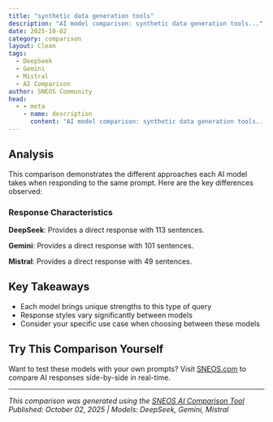 ```yaml
---
title: "synthetic data generation tools"
description: "AI model comparison: synthetic data generation tools..."
date: 2025-10-02
category: comparison
layout: Clean
tags:
  - DeepSeek
  - Gemini
  - Mistral
  - AI Comparison
author: SNEOS Community
head:
  - - meta
    - name: description
      content: "AI model comparison: synthetic data generation tools..."
---
```


<ChatComparison
  title="synthetic data generation tools"
  prompt="synthetic data generation tools"
  :responses='{
    "DeepSeek": "Of course. This is a fantastic and rapidly evolving field. Synthetic data generation tools are software designed to create artificial data that mimics the statistical properties and structure of real-world data, but without containing any actual sensitive information.\n\nHere is a comprehensive breakdown of synthetic data generation tools, categorized by their primary use case and methodology.\n\n---\n\n### Why Use Synthetic Data?\n\nBefore diving into the tools, it\u0027s crucial to understand the \u0022why\u0022:\n*   **Privacy and Compliance:** Generate data for development and testing without using real PII (Personally Identifiable Information), helping with GDPR, HIPAA, CCPA, etc.\n*   **Data Augmentation:** Increase the size and diversity of training datasets for machine learning models, especially in computer vision.\n*   **Overcoming Data Scarcity:** Test systems or build models when real data is unavailable, too expensive, or difficult to collect.\n*   **Testing Edge Cases:** Create specific, rare scenarios to test the robustness of software and AI models.\n*   **Cost Reduction:** Cheaper than collecting, cleaning, and labeling massive real-world datasets.\n\n---\n\n### Categories of Synthetic Data Tools\n\n#### 1. Tabular \u0026 Relational Data Tools\nThese are ideal for generating structured data like database tables, CSV files, etc., with complex relationships between columns and tables.\n\n| Tool Name | Description | Key Features | Best For |\n| :--- | :--- | :--- | :--- |\n| **Gretel.ai** | A leading enterprise-grade platform. | - **High Accuracy:** Uses deep learning models. \u003Cbr\u003E- **Privacy Metrics:** Quantifies re-identification risk. \u003Cbr\u003E- **Relational Data:** Handles multiple linked tables. \u003Cbr\u003E- **Synthetics \u0026 Transform:** Also de-identifies real data. | Enterprises needing high-quality, privacy-guaranteed data for analytics and ML. |\n| **Synthetic Data Vault (SDV)** | A popular, open-source Python library from the MIT Data to AI Lab. | - **Multiple Models:** Includes CTGAN, TVAE, CopulaGAN. \u003Cbr\u003E- **Relational \u0026 Single Table:** \u0060SDV Relational\u0060 for multi-table datasets. \u003Cbr\u003E- **Great Ecosystem:** \u0060SDGym\u0060 for benchmarking, \u0060SDMetrics\u0060 for evaluation. | Data scientists and researchers looking for a flexible, free, and powerful solution. |\n| **Mostly AI** | Another major enterprise platform. | - **High-Quality Synthetics:** Focuses on statistical fidelity. \u003Cbr\u003E- **Conditional Generation:** \u0022What-if\u0022 scenario generation. \u003Cbr\u003E- **Time Series Support:** Good for sequential data. | Financial services, telecom, and insurance for creating realistic customer data. |\n| **YData Synthetic** | A data-centric AI platform with a strong synthetic data component. | - **Open-source \u0060ydata-synthetic\u0060 library.** \u003Cbr\u003E- **Multiple GANs:** Offers WGAN, GAN, TimeGAN, etc. \u003Cbr\u003E- **Focus on Data Quality:** Integrated profiling and validation. | Data scientists who want to integrate synthetic data into a broader data quality workflow. |\n| **Tonic.ai** | Focuses on creating safe, de-identified test data for development. | - **Subset \u0026 Mask:** Can also subset and de-identify real data. \u003Cbr\u003E- **Synthetic Generation:** Generates fake data that looks real. \u003Cbr\u003E- **Referential Integrity:** Maintains database relationships. | Software developers and QA teams needing realistic, safe databases for testing. |\n\n#### 2. Computer Vision \u0026 Image/Video Tools\nThese tools generate synthetic images and videos, often for training computer vision models.\n\n| Tool Name | Description | Key Features | Best For |\n| :--- | :--- | :--- | :--- |\n| **NVIDIA Omniverse Replicator** | A powerful, domain-specific synthetic data generation engine for NVIDIA Omniverse. | - **Photorealism:** Ray-traced, physically-based rendering. \u003Cbr\u003E- **Domain Randomization:** Randomizes textures, lighting, poses. \u003Cbr\u003E- **ROS Integration:** Built for robotics and autonomous vehicle simulation. | Robotics, self-driving cars, and advanced industrial digital twins. |\n| **Unity Perception** | A package for the Unity game engine to generate synthetic data. | - **Leverages Game Engine:** Highly customizable scenarios. \u003Cbr\u003E- **Randomizers:** Easily randomize objects, lighting, camera angles. \u003Cbr\u003E- **Ground Truth Generation:** Automatic labeling (bounding boxes, segmentation masks). | Anyone already using Unity or needing highly customized 3D environments. |\n| **Unreal Engine** | The Unreal Engine itself can be a powerful synthetic data generator. | - **Extreme Photorealism:** Cinematic-quality visuals. \u003Cbr\u003E- **Pixel Streaming:** Can generate data in the cloud. \u003Cbr\u003E- **Carla Simulator:** A popular autonomous driving simulator built on Unreal. | High-fidelity simulation for automotive, film, and architecture. |\n| **Synthesis AI** | A platform that generates synthetic human data. | - **Human-Centric:** Generates diverse human images with rich labels (depth, facial landmarks, etc.). \u003Cbr\u003E- **API-Driven:** Request specific demographics, emotions, and scenarios. | Training models for face authentication, emotion detection, and avatar creation. |\n| **CVAT (Computer Vision Annotation Tool)** | Primarily an annotation tool, but has integrated AI-assisted and synthetic generation features. | - **Open-source.** \u003Cbr\u003E- **Semi-automatic:** Can interpolate and generate frames. \u003Cbr\u003E- **Integrated Models:** Can use models to pre-annotate or generate variations. | Teams on a budget who need an all-in-one annotation and basic augmentation tool. |\n\n#### 3. Text \u0026 NLP Tools\nGenerating synthetic text data is challenging but useful for training chatbots, NLP models, and testing.\n\n| Tool Name | Description | Key Features | Best For |\n| :--- | :--- | :--- | :--- |\n| **GPT-4 / ChatGPT / Claude** | Large Language Models (LLMs) are incredibly effective at generating human-like text. | - **High Fluency \u0026 Coherence.** \u003Cbr\u003E- **Instruction Following:** \u0022Generate 100 customer service emails complaining about shipping delays.\u0022 \u003Cbr\u003E- **Diverse Styles:** Can mimic different tones and formats. | Quickly generating large volumes of text for training, testing, or prototyping. |\n| **Faker** | A simple, widely-used Python library. | - **Fast \u0026 Lightweight.** \u003Cbr\u003E- **Many Data Types:** Names, addresses, phone numbers, text paragraphs. \u003Cbr\u003E- **Localized:** Supports many languages and regional formats. | Developers needing quick, simple fake data for populating test databases or UI mockups. |\n| **TextAttack** | A Python framework for adversarial attacks and data augmentation in NLP. | - **Text Augmentation:** Techniques like word swapping, synonym replacement, etc. \u003Cbr\u003E- **Adversarial Training:** Generates hard examples to improve model robustness. | Data scientists looking to augment existing text datasets and improve model resilience. |\n\n---\n\n### How to Choose the Right Tool?\n\nAsk yourself these questions:\n\n1.  **What is your primary data type?**\n    *   **Tabular Data (CRM, DB):** Gretel, SDV, Mostly AI.\n    *   **Images/Videos:** NVIDIA Replicator, Unity, Synthesis AI.\n    *   **Text:** LLMs (GPT-4), Faker.\n\n2.  **What is your main goal?**\n    *   **Privacy Protection:** Gretel, Mostly AI, Tonic.ai (they focus on metrics and guarantees).\n    *   **ML Training/Augmentation:** SDV (tabular), Unity/NVIDIA (vision), LLMs (text).\n    *   **Software Testing:** Tonic.ai, Faker.\n\n3.  **What is your team\u0027s expertise?**\n    *   **Code-First Data Scientists:** SDV, YData, TextAttack.\n    *   **Low-Code/No-Code Business Users:** Gretel, Mostly AI (UI-driven).\n    *   **3D Artists/Developers:** Unity, Unreal Engine.\n\n4.  **What is your budget?**\n    *   **Open Source / Free:** SDV, Faker, Unity Perception, CVAT.\n    *   **Enterprise / Paid:** Gretel, Mostly AI, Tonic.ai, Synthesis AI, NVIDIA Replicator (requires powerful hardware).\n\n### The Future \u0026 Important Considerations\n\n*   **Evaluation is Key:** Always use metrics (like \u0060SDMetrics\u0060 for tabular data) to validate that your synthetic data is fit for purpose. High quality is not just about looking real; it\u0027s about preserving the same statistical relationships.\n*   **Bias:** Synthetic data can amplify biases present in the original data used to train the generator. Actively audit for fairness.\n*   **The LLM Revolution:** LLMs are becoming a universal synthetic data engine for all modalities, including tabular data (by generating CSV data) and code.\n\nStart with a clear use case and a small pilot project to evaluate a tool\u0027s effectiveness for your specific needs.",
    "Gemini": "Okay, let\u0027s break down synthetic data generation tools.  I\u0027ll cover different categories, popular options, and factors to consider when choosing the right tool.\n\n**What is Synthetic Data?**\n\nSynthetic data is artificially created data that mimics the statistical properties and structure of real-world data.  It\u0027s often used to:\n\n*   **Train machine learning models:**  When real data is scarce, biased, or sensitive.\n*   **Test software and systems:**  Without risking real data breaches or exposing sensitive information.\n*   **Improve data privacy:**  By replacing real data with anonymized synthetic versions.\n*   **Overcome data limitations:**  To simulate rare events or scenarios.\n*   **Data Augmentation:** Increasing size and diversity of training datasets to improve performance.\n\n**Categories of Synthetic Data Generation Tools**\n\nSynthetic data generation tools can be broadly categorized as follows:\n\n*   **Generative AI Based:** Most commonly using Generative Adversarial Networks (GANs), diffusion models, or Variational Autoencoders (VAEs) to create highly realistic synthetic data.\n*   **Statistical Modeling Based:** Creating synthetic data based on statistical distributions and relationships learned from the real data.\n*   **Rule-Based/Programmatic:** Defining rules and scripts to generate data based on specific requirements and business logic.\n*   **Privacy-Preserving Methods:** Implementing techniques like differential privacy to generate synthetic data with strong privacy guarantees.\n\n**Key Factors to Consider When Choosing a Tool**\n\n*   **Data Type:**  The type of data you need to generate (e.g., tabular, text, images, time series, video, sensor data).\n*   **Data Complexity:**  The complexity of the relationships and patterns in the real data.  Some tools are better suited for simple data, while others can handle more complex scenarios.\n*   **Data Size:**  How much synthetic data do you need to generate?\n*   **Realism/Fidelity:** How closely does the synthetic data need to resemble the real data in terms of statistical properties and patterns?\n*   **Privacy Requirements:**  The level of privacy protection required for the synthetic data. Do you need differential privacy or other privacy guarantees?\n*   **Ease of Use:** How easy is the tool to learn and use? Does it have a user-friendly interface or require coding?\n*   **Customization Options:**  How much control do you have over the data generation process? Can you customize the parameters, distributions, and rules?\n*   **Scalability:**  Can the tool handle large datasets and complex models?\n*   **Integration:** Does it integrate with your existing data pipelines, machine learning frameworks, and cloud platforms?\n*   **Cost:**  The pricing model (e.g., open source, subscription, pay-as-you-go).\n*   **Support:** The availability of documentation, tutorials, and support resources.\n\n**Specific Synthetic Data Generation Tools**\n\nHere\u0027s a rundown of some popular tools, grouped by category:\n\n**1. Generative AI Based Tools**\n\n*   **Mostly AI:** A leading platform specializing in tabular synthetic data generation using generative AI.  It focuses on preserving privacy and utility, and has automatic tuning. Suitable for enterprise use.\n*   **Gretel AI:** Offers a platform for generating synthetic data, with a focus on privacy engineering and data transformation. They support tabular data, text, and other data types. Features integration with cloud platforms.\n*   **Datatron:** An Enterprise AI platform with synthetic data generation capabilities. They leverage AI to generate realistic synthetic data with privacy in mind.\n*   **Statice:** Specializes in tabular data and privacy-preserving synthetic data. Focuses on data anonymization and utility.\n*   **YData Fabric:** End-to-end platform with a focus on tabular synthetic data generation using generative AI models. Offers automatic data quality assessment.\n\n**2. Statistical Modeling Based Tools**\n\n*   **Synthetic Data Vault (SDV):** An open-source Python library for generating synthetic data from relational databases and tabular data. It offers various statistical modeling techniques, including Gaussian copulas, Bayesian networks, and CTGANs.\n*   **IBM Data Privacy Consortium\u0027s Synthetic Data Generator:** An open-source tool that generates synthetic data based on statistical modeling techniques.\n*   **ARX:** An open-source data anonymization tool that can generate synthetic data using k-anonymity and other privacy-preserving techniques.\n\n**3. Rule-Based/Programmatic Tools**\n\n*   **DataFiller:** A Python library for generating synthetic data using Faker. It can generate a wide variety of data types, including names, addresses, phone numbers, emails, and more.\n*   **Faker:** A Python package that generates fake data. It\u0027s highly customizable and can be used to create realistic-looking data for testing and development purposes.\n*   **Mockaroo:** A web-based tool for generating mock data in various formats. It offers a user-friendly interface and a wide range of data types and functions.\n\n**4. Privacy-Preserving Methods Tools**\n\n*   **OpenDP:** A project by Harvard University for differential privacy. They provide libraries and tools for implementing differential privacy in data analysis and synthetic data generation. While not a \u0022synthetic data tool\u0022 directly, it gives you the algorithms needed to create differentially private synthetic data. You\u0027d need to implement the data generation yourself using the algorithms provided.\n*   **Google\u0027s Differential Privacy Library:** A library for implementing differential privacy in your data pipelines and synthetic data generation.\n\n**Specific Data Type Tools**\n\n*   **Images:**\n    *   **GANs (Generative Adversarial Networks):** Many open-source implementations available (e.g., in TensorFlow, PyTorch).  StyleGAN is a popular architecture.\n    *   **Diffusion Models:** emerging as a powerful technique, leading to higher quality image synthesis.\n    *   **imgaug:**  A Python library for augmenting images for machine learning (rotating, scaling, blurring, etc.)\n\n*   **Text:**\n    *   **GPT-2, GPT-3, other Large Language Models (LLMs):** Can be used to generate synthetic text data.  (Consider ethical and copyright implications).\n    *   **NLPAug:** Python library for augmenting text data (synonym replacement, back-translation, etc.).\n\n*   **Time Series:**\n    *   **TimeGAN:** A GAN-based model specifically designed for generating synthetic time series data.\n    *   **tsaug:** Python library for time series data augmentation.\n\n**Choosing the Right Tool: A Practical Approach**\n\n1.  **Define Your Requirements:**  Start by clearly defining your requirements for the synthetic data.  What data types do you need?  How realistic does the data need to be?  What are your privacy requirements?  What is your budget?\n\n2.  **Research and Evaluate:**  Research different synthetic data generation tools that meet your requirements.  Read reviews, compare features, and try out free trials or open-source versions.\n\n3.  **Proof of Concept (POC):**  Run a POC with a few different tools to see which one performs best for your specific use case.  Evaluate the quality of the synthetic data, the ease of use of the tool, and the overall cost.\n\n4.  **Pilot Project:**  Once you\u0027ve selected a tool, run a pilot project to test it in a real-world setting.  Monitor the performance of your machine learning models trained on synthetic data and compare it to the performance of models trained on real data.\n\n5.  **Iterate and Improve:**  Continuously iterate and improve your synthetic data generation process based on your findings.  Experiment with different parameters, distributions, and rules to optimize the quality of your synthetic data.\n\n**Important Considerations**\n\n*   **Bias:** Synthetic data can inherit biases from the real data used to generate it. Be aware of this and take steps to mitigate bias.\n*   **Privacy Risks:** Even synthetic data can pose privacy risks if it\u0027s not generated properly. Use privacy-preserving techniques like differential privacy to protect sensitive information.\n*   **Legal and Ethical Considerations:** Be aware of the legal and ethical implications of using synthetic data, especially in areas like healthcare and finance.  Respect copyright and usage terms of any real data used in the process.\n\nI hope this comprehensive overview is helpful.  Let me know if you have any more specific questions!\n",
    "Mistral": "Synthetic data generation tools are essential for creating artificial datasets that mimic real-world data. These tools are particularly useful for testing, training machine learning models, and ensuring data privacy. Here are some popular synthetic data generation tools and libraries:\n\n1. **Synthea**:\n   - **Description**: An open-source synthetic patient generator that models the medical history of synthetic patients.\n   - **Use Case**: Healthcare data simulation.\n   - **Website**: [Synthea](https://synthetichealth.github.io/synthea/)\n\n2. **SDV (Synthetic Data Vault)**:\n   - **Description**: A Python library for generating synthetic data that preserves the statistical properties of the original data.\n   - **Use Case**: General-purpose synthetic data generation.\n   - **Website**: [SDV](https://sdv.dev/)\n\n3. **Gretel**:\n   - **Description**: A platform for generating synthetic data, including text, images, and tabular data.\n   - **Use Case**: Various domains including finance, healthcare, and marketing.\n   - **Website**: [Gretel](https://gretel.ai/)\n\n4. **Tonic.ai**:\n   - **Description**: A tool for generating synthetic data that maintains the statistical properties and relationships of the original data.\n   - **Use Case**: Data privacy and compliance.\n   - **Website**: [Tonic.ai](https://www.tonic.ai/)\n\n5. **MOSTLY AI**:\n   - **Description**: A synthetic data generation platform that focuses on preserving the privacy and utility of the original data.\n   - **Use Case**: Financial services, healthcare, and other regulated industries.\n   - **Website**: [MOSTLY AI](https://www.mostly.ai/)\n\n6. **DataSynthesizer**:\n   - **Description**: An open-source tool for generating synthetic data that preserves the privacy of the original data.\n   - **Use Case**: General-purpose synthetic data generation.\n   - **Website**: [DataSynthesizer](https://github.com/DataResponsibly/DataSynthesizer)\n\n7. **YData**:\n   - **Description**: A synthetic data generation platform that focuses on creating high-quality synthetic data for machine learning.\n   - **Use Case**: Machine learning and AI development.\n   - **Website**: [YData](https://ydata.ai/)\n\n8. **CTGAN (Conditional Tabular GAN)**:\n   - **Description**: A Python library for generating synthetic tabular data using Generative Adversarial Networks (GANs).\n   - **Use Case**: Tabular data generation.\n   - **Website**: [CTGAN](https://github.com/sdv-dev/CTGAN)\n\n9. **Synthetic Data Generation with TensorFlow**:\n   - **Description**: TensorFlow provides tools and libraries for generating synthetic data, including image and text data.\n   - **Use Case**: Machine learning and AI development.\n   - **Website**: [TensorFlow](https://www.tensorflow.org/)\n\n10. **Synthetic Data Generation with PyTorch**:\n    - **Description**: PyTorch offers various tools and libraries for generating synthetic data, including image and text data.\n    - **Use Case**: Machine learning and AI development.\n    - **Website**: [PyTorch](https://pytorch.org/)\n\nThese tools and libraries can help you generate synthetic data for a variety of applications, ensuring that your models are trained on diverse and realistic datasets while maintaining data privacy and compliance."
  }'
  published-date="13:17"
/>

## Analysis

This comparison demonstrates the different approaches each AI model takes when responding to the same prompt. Here are the key differences observed:

### Response Characteristics

**DeepSeek**: Provides a direct response with 113 sentences. 

**Gemini**: Provides a direct response with 101 sentences. 

**Mistral**: Provides a direct response with 49 sentences. 

## Key Takeaways

- Each model brings unique strengths to this type of query
- Response styles vary significantly between models
- Consider your specific use case when choosing between these models

## Try This Comparison Yourself

Want to test these models with your own prompts? Visit [SNEOS.com](https://sneos.com) to compare AI responses side-by-side in real-time.

---

*This comparison was generated using the [SNEOS AI Comparison Tool](https://sneos.com)*
*Published: October 02, 2025 | Models: DeepSeek, Gemini, Mistral*
